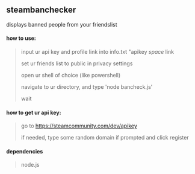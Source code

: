 ## steambanchecker
displays banned people from your friendslist

#### how to use:
> input ur api key and profile link into info.txt "apikey *space* link
>
> set ur friends list to public in privacy settings
>
> open ur shell of choice (like powershell)
>
> navigate to ur directory, and type 'node bancheck.js'
>
> wait

#### how to get ur api key:
> go to https://steamcommunity.com/dev/apikey
>
> if needed, type some random domain if prompted and click register


#### dependencies
> node.js

